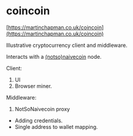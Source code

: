 

# coincoin

[https://martinchapman.co.uk/coincoin](https://martinchapman.co.uk/coincoin)

Illustrative cryptocurrency client and middleware. 

Interacts with a [(notso)naivecoin](https://github.com/martinchapman/notsonaivecoin) node.

Client:

1. UI
2. Browser miner.

Middleware:

1. NotSoNaivecoin proxy
  * Adding credentials.
  * Single address to wallet mapping.

